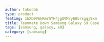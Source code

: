 ```yaml
---
author: tokodab
type: product
featimg: 1bXD9VGkRmYhYH4jgOVMry68brsgqj9xm
title: Teammate Down Samsung Galaxy S9 Case
tags: [samsung, galaxy, s9]
category: [samsung]
---
```

